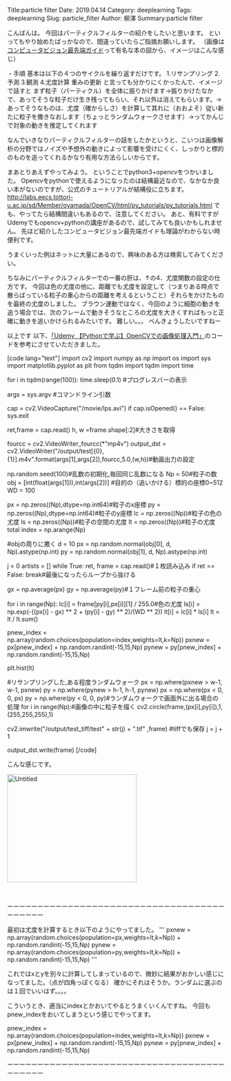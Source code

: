 Title:particle filter
Date: 2019.04.14
Category: deeplearning
Tags: deeplearning
Slug: particle_filter
Author: 柳澤
Summary:particle filter

こんばんは。
今回はパーティクルフィルターの紹介をしたいと思います。
といってもやり始めたばっかなので、間違っていたらご指摘お願いします。
（画像は<a href="https://www.amazon.co.jp/%E3%82%B3%E3%83%B3%E3%83%94%E3%83%A5%E3%83%BC%E3%82%BF%E3%83%93%E3%82%B8%E3%83%A7%E3%83%B3%E6%9C%80%E5%85%88%E7%AB%AF%E3%82%AC%E3%82%A4%E3%83%891-CVIM%E3%83%81%E3%83%A5%E3%83%BC%E3%83%88%E3%83%AA%E3%82%A2%E3%83%AB%E3%82%B7%E3%83%AA%E3%83%BC%E3%82%BA-%E5%80%89%E7%88%AA-%E4%BA%AE/dp/4915851346">コンピュータビジョン最先端ガイド</a>って有名な本の図から、イメージはこんな感じ）

・手順
基本は以下の４つのサイクルを繰り返すだけです。
1.リサンプリング
2.予測
3.観測
4.尤度計算 重みの更新
と言っても分かりにくかったんで、イメージで話すと
まず粒子（パーティクル）を全体に振りかけます→振りかけたなかで、あってそうな粒子だけ生き残ってもらい、それ以外は消えてもらいます。→あってそうなものは、尤度（確からしさ）を計算して其れに（おおよそ）従い新たに粒子を撒きなおします（ちょっとランダムウォークさせます）→ってかんじで対象の動きを推定してくれます

なんでいきなりパーティクルフィルターの話をしたかというと、こいつは画像解析の分野ではノイズや予想外の動きによって影響を受けにくく、しっかりと標的のものを追ってくれるかなり有用な方法らしいからです。

まあとりあえずやってみよう。
ということでpython3+opencvをつかいました。
Opencvをpythonで使えるようになったのは結構最近なので、なかなか良い本がないのですが、公式のチュートリアルが結構役に立ちます。
http://labs.eecs.tottori-u.ac.jp/sd/Member/oyamada/OpenCV/html/py_tutorials/py_tutorials.html
でも、やってたら結構間違いもあるので、注意してください。
あと、有料ですがUdemyでもopencv+pythonの講座があるので、試してみても良いかもしれません。
先ほど紹介したコンピュータビジョン最先端ガイドも理論がわからない時便利です。

うまくいった例はネットに大量にあるので、興味のある方は検索してみてください。

ちなみにパーティクルフィルターでの一番の肝は、↑の4．尤度関数の設定の仕方です。
今回は色の尤度の他に、距離でも尤度を設定して（つまりある時点で散らばっている粒子の重心からの距離を考えるということ）それらをかけたものを最終の尤度のしました。
ブラウン運動ではなく、今回のように細胞の動きを追う場合では、次のフレームで動きそうなところの尤度を大きくすればもっと正確に動きを追いかけられるみたいです。
難しい。。。
べんきょうしたいですねー

以上です
以下、<a href="https://www.udemy.com/pythonopencv/">「Udemy 【Pythonで学ぶ】OpenCVでの画像処理入門」</a>のコードを参考にさせていただきました。

[code lang="text"]
import cv2
import numpy as np
import os
import sys
import matplotlib.pyplot as plt
from tqdm import tqdm
import time

for i in tqdm(range(100)):
time.sleep(0.1) #プログレスバーの表示

args = sys.argv #コマンドライン引数

cap = cv2.VideoCapture("/movie/lps.avi")
if cap.isOpened() == False:
sys.exit

ret,frame = cap.read()
h, w =frame.shape[:2]#大きさを取得

fourcc = cv2.VideoWriter_fourcc(*"mp4v")
output_dst = cv2.VideoWriter("/output/test[{0},{1}].m4v".format(args[1],args[2]),fourcc,5.0,(w,h))#動画出力の設定

np.random.seed(100)#乱数の初期化,毎回同じ乱数になる
Np = 50#粒子の数
obj = [int(float(args[1])),int(args[2])] #目的の（追いかける）標的の座標0~512
WD = 100

px = np.zeros((Np),dtype=np.int64)#粒子のx座標
py = np.zeros((Np),dtype=np.int64)#粒子のy座標
lc = np.zeros((Np))#粒子の色の尤度
ls = np.zeros((Np))#粒子の空間の尤度
lt = np.zeros((Np))#粒子の尤度total
index = np.arange(Np)

#objの周りに撒く
d = 10
px = np.random.normal(obj[0], d, Np).astype(np.int)
py = np.random.normal(obj[1], d, Np).astype(np.int)

j = 0
artists = []
while True:
ret, frame = cap.read()#１枚読み込み
if ret == False:
break#最後になったらループから抜ける

gx = np.average(px)
gy = np.average(py)#１フレーム前の粒子の重心

for i in range(Np):
lc[i] = frame[py[i],px[i]][1] / 255.0#色の尤度
ls[i] = np.exp(-((px[i] - gx) ** 2 + (py[i] - gy) ** 2)/(WD ** 2))
lt[i] = lc[i] * ls[i]
lt = lt / lt.sum()

pnew_index = np.array(random.choices(population=index,weights=lt,k=Np))
pxnew = px[pnew_index] + np.random.randint(-15,15,Np)
pynew = py[pnew_index] + np.random.randint(-15,15,Np)

plt.hist(lt)

#リサンプリングした,ある程度ランダムウォーク
px = np.where(pxnew > w-1, w-1, pxnew)
py = np.where(pynew > h-1, h-1, pynew)
px = np.where(px < 0, 0, px)
py = np.where(py < 0, 0, py)#ランダムウォークで画面外に出る場合の処理
for i in range(Np):#画像の中に粒子を描く
cv2.circle(frame,(px[i],py[i]),1,(255,255,255),1)

cv2.imwrite("/output/test_tiff/test" + str(j) + ".tif" ,frame) #tiffでも保存
j = j + 1

output_dst.write(frame)
[/code]

こんな感じです。

<img class="alignnone size-full wp-image-192" src="https://pythonoum.files.wordpress.com/2018/10/untitled.gif" alt="Untitled" width="300" height="250" />

 

ーーーーーーーーーーーーーーーーーーーーーーーーーーーーーーーーーーーーーーーーーー

最初は尤度を計算するとき以下のようにやってました。
'''
pxnew = np.array(random.choices(population=px,weights=lt,k=Np)) + np.random.randint(-15,15,Np)
pynew = np.array(random.choices(population=py,weights=lt,k=Np)) + np.random.randint(-15,15,Np)
'''

これではxとyを別々に計算してしまっているので、微妙に結果がおかしい感じになってました。（点が四角っぽくなる）
確かにそれはそうか。ランダムに選ぶのは１回でいいはず。。。。

こういうとき、適当にindexとかおいてやるとうまくいくんですね。
今回もpnew_indexをおいてしまうという感じでやってます。

pnew_index = np.array(random.choices(population=index,weights=lt,k=Np))
pxnew = px[pnew_index] + np.random.randint(-15,15,Np)
pynew = py[pnew_index] + np.random.randint(-15,15,Np)

ーーーーーーーーーーーーーーーーーーーーーーーーーーーーーーーーーーーーーーーーーー
